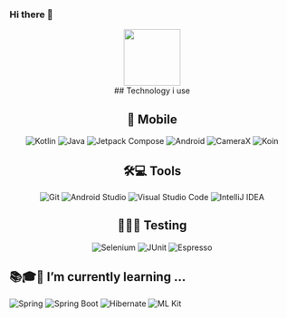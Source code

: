 ### Hi there 👋

<div id="header" align="center">
  <img src="https://media2.giphy.com/media/v1.Y2lkPTc5MGI3NjExdXVnNXFxZ2IwMmpxeHA1M2gwZDUycGNsc2RkeHEzNWlqYWR4aXlvciZlcD12MV9pbnRlcm5hbF9naWZfYnlfaWQmY3Q9cw/5XMAnQRqzeprZF6GnW/giphy.gif" width="100"/>
</div>

<div id="technologies" align="center">
## Technology i use

## 📱 Mobile 
![Kotlin](https://img.shields.io/badge/kotlin-%237F52FF.svg?style=for-the-badge&logo=kotlin&logoColor=white)
![Java](https://img.shields.io/badge/java-%23ED8B00.svg?style=for-the-badge&logo=openjdk&logoColor=white)
![Jetpack Compose](https://img.shields.io/badge/Jetpack%20Compose-%2300C7B7.svg?style=for-the-badge&logo=jetpack-compose&logoColor=white)
![Android](https://img.shields.io/badge/Android-3DDC84.svg?style=for-the-badge&logo=android&logoColor=white)
![CameraX](https://img.shields.io/badge/CameraX-%23FF4081.svg?style=for-the-badge&logo=android&logoColor=white)
![Koin](https://img.shields.io/badge/Koin-%23007F8F.svg?style=for-the-badge&logo=kotlin&logoColor=white)



## 🛠💻 Tools
![Git](https://img.shields.io/badge/Git-F05032?style=for-the-badge&logo=git&logoColor=white)
![Android Studio](https://img.shields.io/badge/Android%20Studio-3DDC84.svg?style=for-the-badge&logo=android-studio&logoColor=white)
![Visual Studio Code](https://img.shields.io/badge/Visual_Studio_Code-0078D4?style=for-the-badge&logo=visual%20studio%20code&logoColor=white)
![IntelliJ IDEA](https://img.shields.io/badge/IntelliJIDEA-000000.svg?style=for-the-badge&logo=intellij-idea&logoColor=white)


## 🧪📝✅ Testing
![Selenium](https://img.shields.io/badge/-selenium-%43B02A?style=for-the-badge&logo=selenium&logoColor=white)
![JUnit](https://img.shields.io/badge/JUnit-25A162.svg?style=for-the-badge&logo=junit5&logoColor=white)
![Espresso](https://img.shields.io/badge/Espresso-%233DDC84.svg?style=for-the-badge&logo=android&logoColor=white)
</div>

## 📚🎓🌱 I’m currently learning ...
![Spring](https://img.shields.io/badge/Spring-%236DB33F.svg?style=for-the-badge&logo=spring&logoColor=white)
![Spring Boot](https://img.shields.io/badge/Spring%20Boot-%236DB33F.svg?style=for-the-badge&logo=spring-boot&logoColor=white)
![Hibernate](https://img.shields.io/badge/Hibernate-%23674A37.svg?style=for-the-badge&logo=hibernate&logoColor=white)
![ML Kit](https://img.shields.io/badge/ML%20Kit-%230075C5.svg?style=for-the-badge&logo=google&logoColor=white)

<!--
**TaloHomes404/TaloHomes404** is a ✨ _special_ ✨ repository because its `README.md` (this file) appears on your GitHub profile.

Here are some ideas to get you started:

- 🔭 I’m currently working on ...
- 🌱 I’m currently learning ...
- 👯 I’m looking to collaborate on ...
- 🤔 I’m looking for help with ...
- 💬 Ask me about ...
- 📫 How to reach me: ...
- 😄 Pronouns: ...
- ⚡ Fun fact: ...
-->
